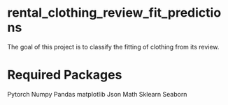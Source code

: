 # rental_clothing_review_fit_predictions

The goal of this project is to classify the fitting of clothing from its review.

# Required Packages
Pytorch
Numpy
Pandas
matplotlib
Json
Math
Sklearn
Seaborn
